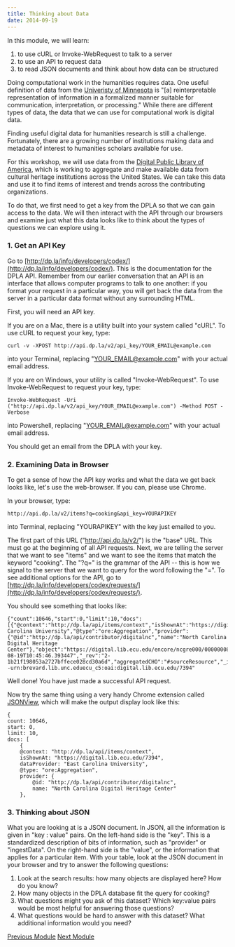 ```yaml
---
title: Thinking about Data
date: 2014-09-19
---
```


In this module, we will learn:

1. to use cURL or Invoke-WebRequest to talk to a server
2. to use an API to request data
3. to read JSON documents and think about how data can be structured

Doing computational work in the humanities requires data. One useful definition of data from the [Univeristy of Minnesota](https://www.lib.umn.edu/datamanagement/whatdata) is "[a] reinterpretable representation of information in a formalized manner suitable for communication, interpretation, or processing." While there are different types of data, the data that we can use for computational work is digital data. 

Finding useful digital data for humanities research is still a challenge. Fortunately, there are a growing number of institutions making data and metadata of interest to humanities scholars available for use.

For this workshop, we will use data from the [Digital Public Library of America](http://dp.la), which is working to aggregate and make available data from cultural heritage institutions across the United States. We can take this data and use it to find items of interest and trends across the contributing organizations. 

To do that, we first need to get a key from the DPLA so that we can gain access to the data. We will then interact with the API through our browsers and examine just what this data looks like to think about the types of questions we can explore using it.

### 1. Get an API Key

Go to [http://dp.la/info/developers/codex/](http://dp.la/info/developers/codex/). This is the documentation for the DPLA API. Remember from our earlier conversation that an API is an interface that allows computer programs to talk to one another: if you format your request in a particular way, you will get back the data from the server in a particular data format without any surrounding HTML.

First, you will need an API key. 

If you are on a Mac, there is a utility built into your system called "cURL". To use cURL to request your key, type:

	curl -v -XPOST http://api.dp.la/v2/api_key/YOUR_EMAIL@example.com

into your Terminal, replacing "YOUR_EMAIL@example.com" with your actual email address.

If you are on Windows, your utility is called "Invoke-WebRequest". To use Invoke-WebRequest to request your key, type:

	Invoke-WebRequest -Uri ("http://api.dp.la/v2/api_key/YOUR_EMAIL@example.com") -Method POST -Verbose 

into Powershell, replacing "YOUR_EMAIL@example.com" with your actual email address.

You should get an email from the DPLA with your key. 

### 2. Examining Data in Browser

To get a sense of how the API key works and what the data we get back looks like, let's use the web-browser. If you can, please use Chrome.

In your browser, type:

	http://api.dp.la/v2/items?q=cooking&api_key=YOURAPIKEY

into Terminal, replacing "YOURAPIKEY" with the key just emailed to you.

The first part of this URL ("http://api.dp.la/v2/") is the "base" URL. This must go at the beginning of all API requests. Next, we are telling the server that we want to see "items" and we want to see the items that match the keyword "cooking". The "?q=" is the grammar of the API -- this is how we signal to the server that we want to query for the word following the "=". To see additional options for the API, go to [http://dp.la/info/developers/codex/requests/](http://dp.la/info/developers/codex/requests/).

You should see something that looks like:

	{"count":10646,"start":0,"limit":10,"docs":[{"@context":"http://dp.la/api/items/context","isShownAt":"https://digital.lib.ecu.edu/7394","dataProvider":"East Carolina University","@type":"ore:Aggregation","provider":{"@id":"http://dp.la/api/contributor/digitalnc","name":"North Carolina Digital Heritage Center"},"object":"https://digital.lib.ecu.edu/encore/ncgre000/00000008/00007394/00007394_tn_0001.gif","ingestionSequence":14,"id":"7cb32765b538a57a35fbdbfad03be57b","ingestDate":"2014-08-19T10:45:46.393447","_rev":"2-1b21f198053a2727bffece028cd30a6d","aggregatedCHO":"#sourceResource","_id":"digitalnc--urn:brevard.lib.unc.eduecu_c5:oai:digital.lib.ecu.edu/7394"

Well done! You have just made a successful API request.

Now try the same thing using a very handy Chrome extension called [JSONView](https://chrome.google.com/webstore/detail/jsonview/chklaanhfefbnpoihckbnefhakgolnmc), which will make the output display look like this:

	{
	count: 10646,
	start: 0,
	limit: 10,
	docs: [
		{
		@context: "http://dp.la/api/items/context",
		isShownAt: "https://digital.lib.ecu.edu/7394",
		dataProvider: "East Carolina University",
		@type: "ore:Aggregation",
		provider: {
			@id: "http://dp.la/api/contributor/digitalnc",
			name: "North Carolina Digital Heritage Center"
		},

### 3. Thinking about JSON

What you are looking at is a JSON document. In JSON, all the information is given in "key : value" pairs. On the left-hand side is the "key". This is a standardized description of bits of information, such as "provider" or "ingestData". On the right-hand side is the "value", or the information that applies for a particular item. With your table, look at the JSON document in your browser and try to answer the following questions:

1. Look at the search results: how many objects are displayed here? How do you know?
2. How many objects in the DPLA database fit the query for cooking?
3. What questions might you ask of this dataset? Which key:value pairs would be most helpful for answering those questions?
4. What questions would be hard to answer with this dataset? What additional information would you need?

<span class="left">[Previous Module](module01.html)</span>
<span class="right">[Next Module](module03.html)</span>
